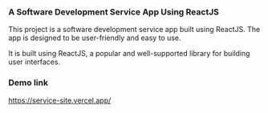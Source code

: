 ### A Software Development Service App Using ReactJS

This project is a software development service app built using ReactJS. The app is designed to be user-friendly and easy to use. 

It is built using ReactJS, a popular and well-supported library for building user interfaces.

### Demo link
https://service-site.vercel.app/
